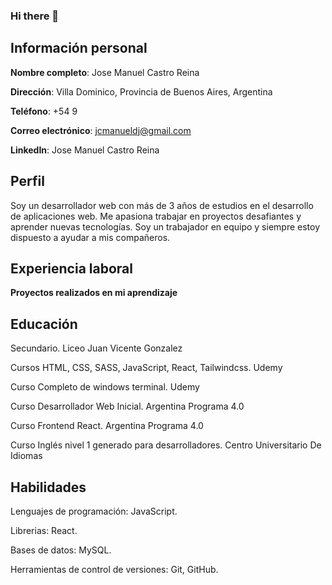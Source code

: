 ### Hi there 👋

<!--
**josemanuell/josemanuell** is a ✨ _special_ ✨ repository because its `README.md` (this file) appears on your GitHub profile.

Here are some ideas to get you started:

- 🔭 I’m currently working on ...
- 🌱 I’m currently learning ...
- 👯 I’m looking to collaborate on ...
- 🤔 I’m looking for help with ...
- 💬 Ask me about ...
- 📫 How to reach me: ...
- 😄 Pronouns: ...
- ⚡ Fun fact: ...
-->
## Información personal
**Nombre completo**: Jose Manuel Castro Reina

**Dirección**: Villa Dominico, Provincia de Buenos Aires, Argentina

**Teléfono**: +54 9 

**Correo electrónico**: jcmanueldj@gmail.com

**LinkedIn**: Jose Manuel Castro Reina

## Perfil


Soy un desarrollador web con más de 3 años de estudios en el desarrollo de aplicaciones web.
Me apasiona trabajar en proyectos desafiantes y aprender nuevas tecnologías. Soy un trabajador en equipo 
y siempre estoy dispuesto a ayudar a mis compañeros.

## Experiencia laboral

**Proyectos realizados en mi aprendizaje**

## Educación

Secundario. Liceo Juan Vicente Gonzalez

Cursos HTML, CSS, SASS, JavaScript, React, Tailwindcss. Udemy

Curso Completo de windows terminal. Udemy

Curso Desarrollador Web Inicial. Argentina Programa 4.0

Curso Frontend React. Argentina Programa 4.0

Curso Inglés nivel 1 generado para desarrolladores. Centro Universitario De Idiomas

## Habilidades

Lenguajes de programación: JavaScript.

Librerias: React.

Bases de datos: MySQL.

Herramientas de control de versiones: Git, GitHub.

